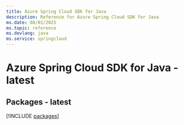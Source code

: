```yaml
---
title: Azure Spring Cloud SDK for Java
description: Reference for Azure Spring Cloud SDK for Java
ms.date: 08/01/2025
ms.topic: reference
ms.devlang: java
ms.service: springcloud
---
```

# Azure Spring Cloud SDK for Java - latest
## Packages - latest
[!INCLUDE [packages](spring-cloud-index.md)]